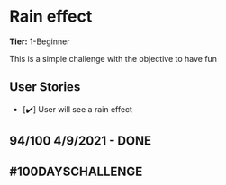 # Rain effect

**Tier:** 1-Beginner

This is a simple challenge with the objective to have fun

## User Stories

-   [✔️] User will see a rain effect

## 94/100 4/9/2021 - DONE

## #100DAYSCHALLENGE